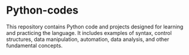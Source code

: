 # Python-codes
This repository contains Python code and projects designed for learning and practicing the language. It includes examples of syntax, control structures, data manipulation, automation, data analysis, and other fundamental concepts.
